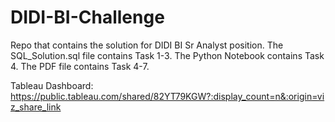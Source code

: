 # DIDI-BI-Challenge
Repo that contains the solution for DIDI BI Sr Analyst position. 
The SQL_Solution.sql file contains Task 1-3.
The Python Notebook contains Task 4.
The PDF file contains Task 4-7.

Tableau Dashboard: https://public.tableau.com/shared/82YT79KGW?:display_count=n&:origin=viz_share_link
